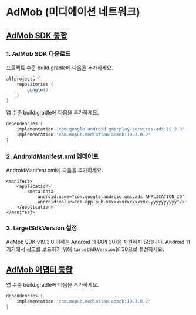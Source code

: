 # **AdMob (미디에이션 네트워크)**

## [AdMob SDK 통합](https://developers.google.com/admob/android/quick-start)

### 1. AdMob SDK 다운로드
프로젝트 수준 build.gradle에 다음을 추가하세요.
~~~groovy
allprojects {
	repositories {
		google()
	}
}
~~~
앱 수준 build.gradle에 다음을 추가하세요.
~~~groovy
dependencies {
	implementation 'com.google.android.gms:play-services-ads:19.3.0'
	implementation 'com.mopub.mediation:admob:19.3.0.2'
}
~~~

### 2. AndroidManifest.xml 업데이트
AndroidManifest.xml에 다음을 추가하세요.
~~~
<manifest>
	<application>
		<meta-data
			android:name="com.google.android.gms.ads.APPLICATION_ID"
			android:value="ca-app-pub-xxxxxxxxxxxxxxxx~yyyyyyyyyy"/>
	</application>
</manifest>
~~~

### 3. targetSdkVersion 설정
AdMob SDK v19.3.0 이하는 Android 11 (API 30)을 지원하지 않습니다. Android 11 기기에서 광고를 로드하기 위해 `targetSdkVersion`을 30으로 설정하세요.

## [AdMob 어댑터 통합](https://developers.mopub.com/publishers/mediation/networks/google/)
앱 수준 build.gradle에 다음을 추가하세요.
~~~groovy
dependencies {
	implementation 'com.mopub.mediation:admob:19.3.0.2'
}
~~~
